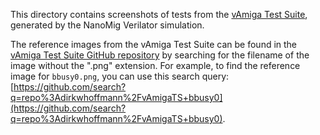 This directory contains screenshots of tests from the [vAmiga Test Suite](https://github.com/dirkwhoffmann/vAmigaTS), generated by the NanoMig Verilator simulation.

The reference images from the vAmiga Test Suite can be found in the [vAmiga Test Suite GitHub repository](https://github.com/dirkwhoffmann/vAmigaTS) by searching for the filename of the image without the ".png" extension. 
For example, to find the reference image for `bbusy0.png`, you can use this search query: [https://github.com/search?q=repo%3Adirkwhoffmann%2FvAmigaTS+bbusy0](https://github.com/search?q=repo%3Adirkwhoffmann%2FvAmigaTS+bbusy0).
